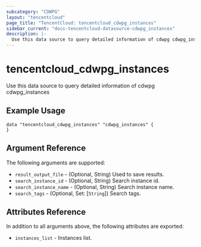 ```yaml
---
subcategory: "CDWPG"
layout: "tencentcloud"
page_title: "TencentCloud: tencentcloud_cdwpg_instances"
sidebar_current: "docs-tencentcloud-datasource-cdwpg_instances"
description: |-
  Use this data source to query detailed information of cdwpg cdwpg_instances
---
```


# tencentcloud_cdwpg_instances

Use this data source to query detailed information of cdwpg cdwpg_instances

## Example Usage

```hcl
data "tencentcloud_cdwpg_instances" "cdwpg_instances" {
}
```

## Argument Reference

The following arguments are supported:

* `result_output_file` - (Optional, String) Used to save results.
* `search_instance_id` - (Optional, String) Search instance id.
* `search_instance_name` - (Optional, String) Search instance name.
* `search_tags` - (Optional, Set: [`String`]) Search tags.

## Attributes Reference

In addition to all arguments above, the following attributes are exported:

* `instances_list` - Instances list.



